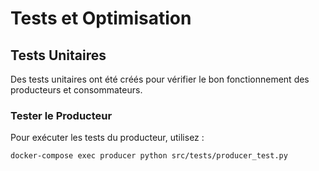 # Tests et Optimisation

## Tests Unitaires

Des tests unitaires ont été créés pour vérifier le bon fonctionnement des producteurs et consommateurs.

### Tester le Producteur

Pour exécuter les tests du producteur, utilisez :

```bash
docker-compose exec producer python src/tests/producer_test.py